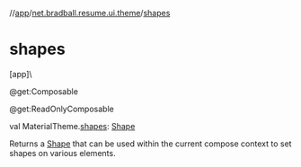 //[app](../../index.md)/[net.bradball.resume.ui.theme](index.md)/[shapes](shapes.md)

# shapes

[app]\

@get:Composable

@get:ReadOnlyComposable

val MaterialTheme.[shapes](shapes.md): [Shape](-shape/index.md)

Returns a [Shape](-shape/index.md) that can be used within the current compose context to set shapes on various elements.

